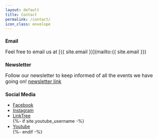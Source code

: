 ```yaml
---
layout: default
title: Contact
permalink: /contact/
icon_class: envelope
---
```


<h3 style ='font-size:110%'><b>Email</b></h3>
<p style = 'font-size:110%'>Feel free to email us at [{{ site.email }}](mailto:{{ site.email }})</p>

<h3 style ='font-size:110%'><b>Newsletter</b></h3>
<p style = 'font-size:110%'>Follow our newsletter to keep informed of all the events we have going on! <a href='http://beesbeesbees.com/'>newsletter link</a></p>

<h3 style ='font-size:110%'><b>Social Media</b></h3>
<p style = 'text-align:center'>
<ul class="icons">
     <li><a href="https://www.facebook.com/{{ site.facebook_page| cgi_escape | escape }}" class="icon circle fa-facebook" target="_blank"><span class="label">Facebook</span>         </a></li>
     <li><a href="https://www.instagram.com/nu_csa/" class="icon circle fa-instagram" target="_blank"><span class="label">Instagram</span></a></li>
     <li><a href="https://linktr.ee/nu_csa" class="icon circle fa-tree" target="_blank"><span class="label">LinkTree</span></a></li>
     {%- if site.youtube_username -%}<li><a href="https://youtube.com/{{ site.youtube_username| cgi_escape | escape }}" class="icon circle fa-youtube" target="_blank"><span          class="label">Youtube</span></a></li>{%- endif -%}
</ul>
</p>

